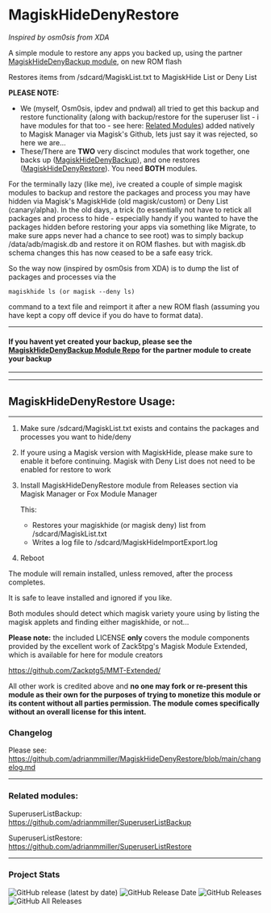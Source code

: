 # MagiskHideDenyRestore

*Inspired by osm0sis from XDA*

A simple module to restore any apps you backed up, using the partner [MagiskHideDenyBackup module](https://github.com/adrianmmiller/MagiskHideDenyBackup), on new ROM flash

Restores items from /sdcard/MagiskList.txt to MagiskHide List or Deny List

**PLEASE NOTE:** 

- We (myself, Osm0sis, ipdev and pndwal) all tried to get this backup and restore functionality (along with backup/restore for the superuser list - i have modules for that too - see here: [Related Modules](#related-modules)) added natively to Magisk Manager via Magisk's Github, lets just say it was rejected, so here we are...
- These/There are **TWO** very discinct modules that work together, one backs up ([MagiskHideDenyBackup](https://github.com/adrianmmiller/MagiskHideDenyBackup)),
and one restores ([MagiskHideDenyRestore](https://github.com/adrianmmiller/MagiskHideDenyRestore)). 
You need **BOTH** modules. 

For the terminally lazy (like me), ive created a couple of simple magisk modules to backup and restore the 
packages and process you may have hidden via Magisk's MagiskHide (old magisk/custom) or Deny List (canary/alpha). 
In the old days, a trick (to essentially not have to retick all packages and process to hide - especially handy 
if you wanted to have the packages hidden before restoring your apps via something like Migrate, to make sure 
apps never had a chance to see root) was to simply backup /data/adb/magisk.db and restore it on ROM flashes. 
but with magisk.db schema changes this has now ceased to be a safe easy trick. 

So the way now (inspired by osm0sis from XDA) is to dump the list of packages and processes via the 

```magiskhide ls (or magisk --deny ls) ```

command to a text file and reimport it after a new ROM flash (assuming you have kept a copy off device if you do 
have to format data).

---
#### **If you havent yet created your backup, please see the [MagiskHideDenyBackup Module Repo](https://github.com/adrianmmiller/MagiskHideDenyBackup) for the partner module to create your backup**
---

---
## **MagiskHideDenyRestore Usage:**
---

1) Make sure /sdcard/MagiskList.txt exists and contains the packages and processes you want to hide/deny
2) If youre using a Magisk version with MagiskHide, please make sure to enable it before continuing. 
   Magisk with Deny List does not need to be enabled for restore to work
3) Install MagiskHideDenyRestore module from Releases section via Magisk Manager or Fox Module Manager

	This:
	- Restores your magiskhide (or magisk deny) list from /sdcard/MagiskList.txt
	- Writes a log file to /sdcard/MagiskHideImportExport.log
5) Reboot

The module will remain installed, unless removed, after the process completes.

It is safe to leave installed and ignored if you like.

Both modules should detect which magisk variety youre using by listing the magisk applets and finding either magiskhide, or not...

**Please note:** the included LICENSE **only** covers the module components provided by the excellent work of Zack5tpg's 
Magisk Module Extended, which is available for here for module creators

https://github.com/Zackptg5/MMT-Extended/


All other work is credited above and **no one may fork or re-present this module as their own for the purposes of trying to 
monetize this module or its content without all parties permission. The module comes specifically without an overall license 
for this intent.**


### Changelog ###

Please see: https://github.com/adrianmmiller/MagiskHideDenyRestore/blob/main/changelog.md

---

### **Related modules:**

SuperuserListBackup: https://github.com/adrianmmiller/SuperuserListBackup

SuperuserListRestore: https://github.com/adrianmmiller/SuperuserListRestore

---

### Project Stats ###

![GitHub release (latest by date)](https://img.shields.io/github/v/release/adrianmmiller/MagiskHideDenyRestore?label=Release&style=plastic)
![GitHub Release Date](https://img.shields.io/github/release-date/adrianmmiller/MagiskHideDenyRestore?label=Release%20Date&style=plastic)
![GitHub Releases](https://img.shields.io/github/downloads/adrianmmiller/MagiskHideDenyRestore/latest/total?label=Downloads%20%28Latest%20Release%29&style=plastic)
![GitHub All Releases](https://img.shields.io/github/downloads/adrianmmiller/MagiskHideDenyRestore/total?label=Total%20Downloads%20%28All%20Releases%29&style=plastic)
